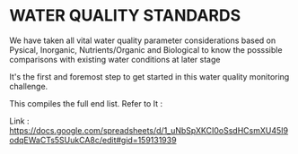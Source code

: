 # WATER QUALITY STANDARDS


We have taken all vital water quality parameter considerations based on Pysical, Inorganic, Nutrients/Organic and Biological to know the posssible comparisons with existing water conditions at later stage

It's the first and foremost step to get started in this water quality monitoring challenge.


This compiles the full end list. Refer to It :

Link : https://docs.google.com/spreadsheets/d/1_uNbSpXKCI0oSsdHCsmXU45I9odqEWaCTs5SUukCA8c/edit#gid=159131939
